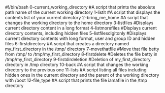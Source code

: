 #!/bin/bash
0-current_working_directory #A script that prints the absolute path name of the current working directory
1-listit #A script that displays the contents list of your current directory
2-bring_me_home #A script that changes the working directory to the home directory
3-listfiles #Displays current directory content in a long format
4-listmorefiles #Displays current directory contents, including hidden files
5-listfilesdigitonly #Displays current directory contents with long format, user and group ID and hidden files
6-firstdirectory #A script that creates a directory named my_first_directory in the /tmp/ directory
7-movethatfile #Move that file betty from /tmp/ to /tmp/my_first_directory
8-firstdelete #Deletes the file betty in /tmp/my_first_directory
9-firstdirdeletion #Deletion of my_first_directory directory in /tmp directory
10-back #A script that changes the working directory to the previous one
11-lists #A script listing all files including hidden ones in the current directory and the parent of the working directory with /boot
12-file_type #A script that prints the file iamafile in the /tmp directory
